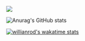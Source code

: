 <a href="버튼을 눌렀을 때 이동할 링크" target="_blank"><img src="https://img.shields.io/badge/뱃지레이블-배경색?style=뱃지모양&logo=로고&logoColor=로고색상"/></a>

![Anurag's GitHub stats](https://github-readme-stats.vercel.app/api?username=dbwls314&show_icons=true&theme=material-palenight)

[![willianrod's wakatime stats](https://github-readme-stats.vercel.app/api/wakatime?username=dbwls314)](https://github.com/anuraghazra/github-readme-stats)

